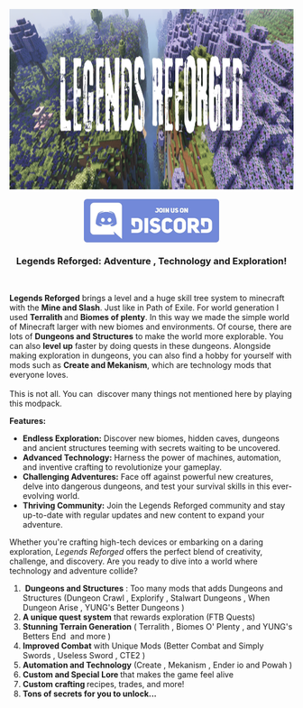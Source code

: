 <p><img src="https://raw.githubusercontent.com/ibrahimemiraydin/Legends-Reforged/refs/heads/main/assets/description-images/banner2.png" alt="title" width="1280" height="320"></p>
<p style="text-align: left;"><strong><a href="https://discord.gg/vVqSqUhNb9" rel="nofollow"><img style="display: block; margin-left: auto; margin-right: auto;" src="https://raw.githubusercontent.com/ibrahimemiraydin/Legends-Reforged/refs/heads/main/assets/socials/discord.png" alt="disc button" width="240" height="77"></a></strong></p>
<h3 style="text-align: center;"><strong>Legends Reforged: Adventure , Technology and Exploration!</strong></h3>
<p>&nbsp;</p>
<p><strong>Legends Reforged</strong> brings a level and a huge skill tree system to minecraft with the <strong>Mine and Slash</strong>. Just like in Path of Exile. For world generation I used <strong>Terralith </strong>and <strong>Biomes of plenty</strong>. In this way we made the simple world of Minecraft larger with new biomes and environments. Of course, there are lots of <strong>Dungeons and Structures</strong> to make the world more explorable. You can also <strong>level up</strong> faster by doing quests in these dungeons. Alongside making exploration in dungeons, you can also find a hobby for yourself with mods such as <strong>Create and Mekanism</strong>, which are technology mods that everyone loves.<br><br>This is not all. You can&nbsp; discover many things not mentioned here by playing this modpack.</p>
<p><strong>Features:</strong></p>
<ul>
<li><strong>Endless Exploration:</strong> Discover new biomes, hidden caves, dungeons and ancient structures teeming with secrets waiting to be uncovered.</li>
<li><strong>Advanced Technology:</strong> Harness the power of machines, automation, and inventive crafting to revolutionize your gameplay.</li>
<li><strong>Challenging Adventures:</strong> Face off against powerful new creatures, delve into dangerous dungeons, and test your survival skills in this ever-evolving world.</li>
<li><strong>Thriving Community:</strong> Join the Legends Reforged community and stay up-to-date with regular updates and new content to expand your adventure.</li>
</ul>
<p>Whether you're crafting high-tech devices or embarking on a daring exploration, <em>Legends Reforged</em> offers the perfect blend of creativity, challenge, and discovery. Are you ready to dive into a world where technology and adventure collide?</p>
<ol>
<li>&nbsp;<strong>Dungeons and Structures</strong> : Too many mods that adds Dungeons and Structures (Dungeon Crawl , Explorify , Stalwart Dungeons , When Dungeon Arise , YUNG's Better Dungeons )</li>
<li><strong>A unique quest</strong> <strong>system</strong> that rewards exploration (FTB Quests)</li>
<li><strong>Stunning Terrain Generation</strong> ( Terralith , Biomes O' Plenty , and YUNG's Betters End&nbsp; and more )</li>
<li><strong>Improved Combat</strong> with Unique Mods (Better Combat and Simply Swords , Useless Sword , CTE2 )</li>
<li><strong>Automation and Technology</strong> (Create ,&nbsp;Mekanism , Ender io and Powah )</li>
<li><strong>Custom and Special Lore </strong>that makes the game feel alive</li>
<li><strong>Custom crafting </strong>recipes, trades, and more!</li>
<li><strong>Tons of secrets for you to unlock...</strong></li>
</ol>
<p style="text-align: left;">&nbsp;</p>
<p style="text-align: left;">&nbsp;</p>
<p style="text-align: left;">&nbsp;</p>